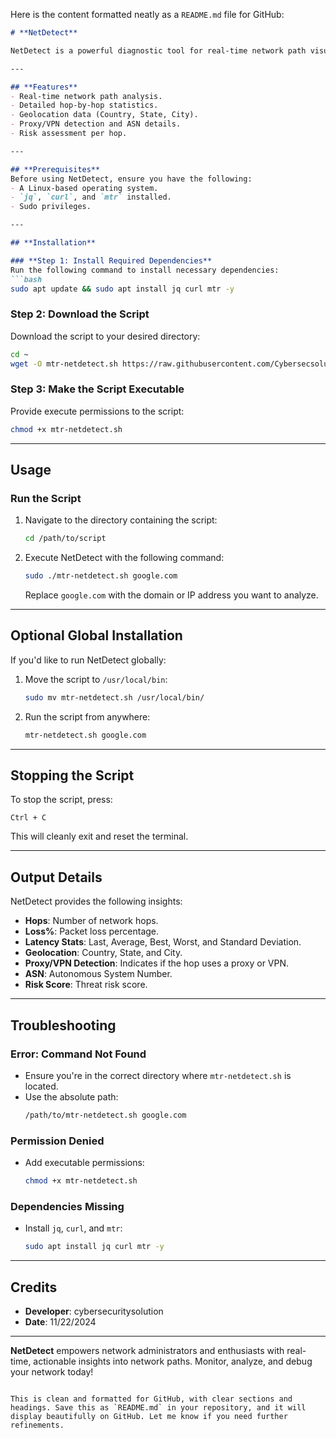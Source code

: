 Here is the content formatted neatly as a `README.md` file for GitHub:

```markdown
# **NetDetect**

NetDetect is a powerful diagnostic tool for real-time network path visualization and analysis. This tool provides detailed insights into network paths, including geolocation data, latency statistics, and proxy/VPN detection.

---

## **Features**
- Real-time network path analysis.
- Detailed hop-by-hop statistics.
- Geolocation data (Country, State, City).
- Proxy/VPN detection and ASN details.
- Risk assessment per hop.

---

## **Prerequisites**
Before using NetDetect, ensure you have the following:
- A Linux-based operating system.
- `jq`, `curl`, and `mtr` installed.
- Sudo privileges.

---

## **Installation**

### **Step 1: Install Required Dependencies**
Run the following command to install necessary dependencies:
```bash
sudo apt update && sudo apt install jq curl mtr -y
```

### **Step 2: Download the Script**
Download the script to your desired directory:
```bash
cd ~
wget -O mtr-netdetect.sh https://raw.githubusercontent.com/Cybersecsolution/NetDetect/refs/heads/main/mtr-netdetect.sh
```

### **Step 3: Make the Script Executable**
Provide execute permissions to the script:
```bash
chmod +x mtr-netdetect.sh
```

---

## **Usage**

### **Run the Script**
1. Navigate to the directory containing the script:
   ```bash
   cd /path/to/script
   ```

2. Execute NetDetect with the following command:
   ```bash
   sudo ./mtr-netdetect.sh google.com
   ```
   Replace `google.com` with the domain or IP address you want to analyze.

---

## **Optional Global Installation**
If you'd like to run NetDetect globally:
1. Move the script to `/usr/local/bin`:
   ```bash
   sudo mv mtr-netdetect.sh /usr/local/bin/
   ```
2. Run the script from anywhere:
   ```bash
   mtr-netdetect.sh google.com
   ```

---

## **Stopping the Script**
To stop the script, press:
```text
Ctrl + C
```
This will cleanly exit and reset the terminal.

---

## **Output Details**
NetDetect provides the following insights:
- **Hops**: Number of network hops.
- **Loss%**: Packet loss percentage.
- **Latency Stats**: Last, Average, Best, Worst, and Standard Deviation.
- **Geolocation**: Country, State, and City.
- **Proxy/VPN Detection**: Indicates if the hop uses a proxy or VPN.
- **ASN**: Autonomous System Number.
- **Risk Score**: Threat risk score.

---

## **Troubleshooting**

### **Error: Command Not Found**
- Ensure you're in the correct directory where `mtr-netdetect.sh` is located.
- Use the absolute path:
  ```bash
  /path/to/mtr-netdetect.sh google.com
  ```

### **Permission Denied**
- Add executable permissions:
  ```bash
  chmod +x mtr-netdetect.sh
  ```

### **Dependencies Missing**
- Install `jq`, `curl`, and `mtr`:
  ```bash
  sudo apt install jq curl mtr -y
  ```

---

## **Credits**
- **Developer**: cybersecuritysolution
- **Date**: 11/22/2024

---

**NetDetect** empowers network administrators and enthusiasts with real-time, actionable insights into network paths. Monitor, analyze, and debug your network today!
```

This is clean and formatted for GitHub, with clear sections and headings. Save this as `README.md` in your repository, and it will display beautifully on GitHub. Let me know if you need further refinements.
